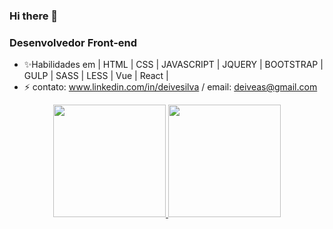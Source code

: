 ### Hi there 👋
### Desenvolvedor Front-end

-  ✨Habilidades em | HTML | CSS | JAVASCRIPT | JQUERY | BOOTSTRAP | GULP | SASS | LESS | Vue | React | 
- ⚡ contato: www.linkedin.com/in/deivesilva /  email: deiveas@gmail.com

<div align="center">
   <a href="https://git.com/deiveas">
   <img height="180em" src="https://github-readme-stats.vercel.app/api?username=Deiveas&show_icons=true&theme=dracula&include_all_commits=true&count_private=true" />
   <img height="180em" src="https://github-readme-stats.vercel.app/api/top-langs/?username=Deiveas&layout=compact&langs_count=7&theme=dracula" />
</div>
